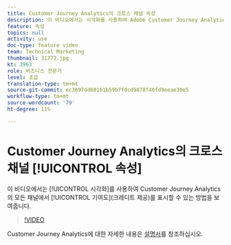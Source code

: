 ```yaml
---
title: Customer Journey Analytics의 크로스 채널 속성
description: 이 비디오에서는 시각화를 사용하여 Adobe Customer Journey Analytics의 모든 채널에 기여도(크레디트 제공)를 표시할 수 있는 방법을 보여줍니다.
feature: 속성
topics: null
activity: use
doc-type: feature video
team: Technical Marketing
thumbnail: 31772.jpg
kt: 3963
role: 비즈니스 전문가
level: 초급
translation-type: tm+mt
source-git-commit: ec3697dd60161b59b7f0cd9878f40fd9eeae30e5
workflow-type: tm+mt
source-wordcount: '79'
ht-degree: 11%

---
```



# Customer Journey Analytics의 크로스 채널 [!UICONTROL 속성]

이 비디오에서는 [!UICONTROL 시각화]를 사용하여 Customer Journey Analytics의 모든 채널에서 [!UICONTROL 기여도](크레디트 제공)를 표시할 수 있는 방법을 보여줍니다.

>[!VIDEO](https://video.tv.adobe.com/v/31772/?quality=12)

Customer Journey Analytics에 대한 자세한 내용은 [설명서](https://docs.adobe.com/content/help/ko-KR/analytics-platform/using/cja-landing.html)를 참조하십시오.
